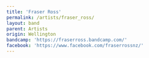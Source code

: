 ```yaml
---
title: 'Fraser Ross'
permalink: /artists/fraser_ross/
layout: band
parent: Artists
origin: Wellington
bandcamp: 'https://fraserross.bandcamp.com/'
facebook: 'https://www.facebook.com/fraserrossnz/'
---
```

